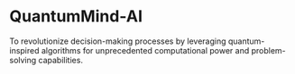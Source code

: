 # QuantumMind-AI
To revolutionize decision-making processes by leveraging quantum-inspired algorithms for unprecedented computational power and problem-solving capabilities.
